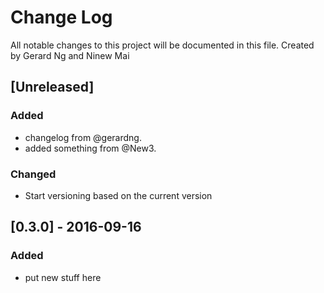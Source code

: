 # Change Log
All notable changes to this project will be documented in this file. Created by Gerard Ng and Ninew Mai

## [Unreleased]
### Added
- changelog from @gerardng.
- added something from @New3.

### Changed
- Start versioning based on the current version

## [0.3.0] - 2016-09-16
### Added
- put new stuff here